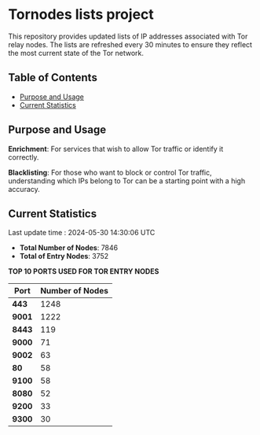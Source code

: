 # Tornodes lists project

This repository provides updated lists of IP addresses associated with Tor relay nodes. The lists are refreshed every 30 minutes to ensure they reflect the most current state of the Tor network.

## Table of Contents

- [Purpose and Usage](#purpose-and-usage)
- [Current Statistics](#current-statistics)


## Purpose and Usage

**Enrichment**: For services that wish to allow Tor traffic or identify it correctly.

**Blacklisting**: For those who want to block or control Tor traffic, understanding which IPs belong to Tor can be a starting point with a high accuracy.

## Current Statistics

Last update time : 2024-05-30 14:30:06 UTC

- **Total Number of Nodes**: 7846
- **Total of Entry Nodes**: 3752

**TOP 10 PORTS USED FOR TOR ENTRY NODES**

| **Port** | **Number of Nodes** |
|------|-----------------|
| **443**   | 1248  |
| **9001**   | 1222  |
| **8443**   | 119  |
| **9000**   | 71  |
| **9002**   | 63  |
| **80**   | 58  |
| **9100**   | 58  |
| **8080**   | 52  |
| **9200**   | 33  |
| **9300**   | 30  |

